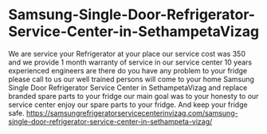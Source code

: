 # Samsung-Single-Door-Refrigerator-Service-Center-in-SethampetaVizag
We  are service your Refrigerator at your place  our service cost was 350 and we provide 1 month warranty of service  in our service center 10 years experienced  engineers are there  do you have any problem to your fridge please call to us our well trained persons will come to your home Samsung Single Door Refrigerator Service Center in  SethampetaVizag  and  replace  branded  spare parts to your fridge our main goal was to your honesty to our service center  enjoy our spare parts to your fridge. And keep your fridge safe.  https://samsungrefrigeratorservicecenterinvizag.com/samsung-single-door-refrigerator-service-center-in-sethampeta-vizag/
